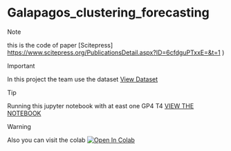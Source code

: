 # Galapagos_clustering_forecasting
>[!NOTE]
>this is the code of paper [Scitepress] https://www.scitepress.org/PublicationsDetail.aspx?ID=6cfdguPTxxE=&t=1
)

>[!IMPORTANT]
>In this project the team use the dataset [View Dataset](datosari.csv)

>[!TIP]
> Running this jupyter notebook with at east one GP4 T4 [VIEW THE NOTEBOOK](Copy_of_Galapagos_clustering_Forecasting.ipynb)

>[!WARNING]
>Also you can visit the colab [![Open In Colab](https://colab.research.google.com/assets/colab-badge.svg)](https://colab.research.google.com/drive/1U01zrBmQlq3QxYEEYYKdldclPF7m5QwF?usp=sharing)

